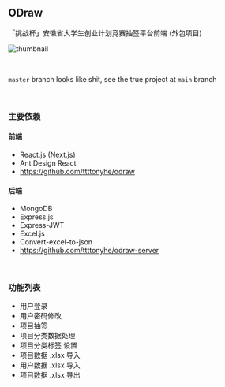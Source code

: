 ## ODraw
「挑战杯」安徽省大学生创业计划竞赛抽签平台前端 (外包项目)

![thumbnail](https://i.loli.net/2020/08/30/BJqDwFveozt7L2l.png)

<br/>

`master` branch looks like shit, see the true project at `main` branch

<br/>

### 主要依赖
#### 前端
+ React.js (Next.js)
+ Ant Design React
+ https://github.com/ttttonyhe/odraw

#### 后端
+ MongoDB
+ Express.js
+ Express-JWT
+ Excel.js
+ Convert-excel-to-json
+ https://github.com/ttttonyhe/odraw-server

<br/>

### 功能列表
+ 用户登录
+ 用户密码修改
+ 项目抽签
+ 项目分类数据处理
+ 项目分类标签 设置
+ 项目数据 .xlsx 导入
+ 用户数据 .xlsx 导入
+ 项目数据 .xlsx 导出
